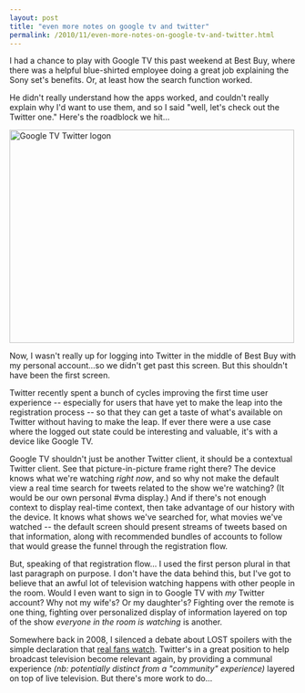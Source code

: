 ```yaml
---
layout: post
title: "even more notes on google tv and twitter"
permalink: /2010/11/even-more-notes-on-google-tv-and-twitter.html
---
```


<p>I had a chance to play with Google TV this past weekend at Best Buy, where there was a helpful blue-shirted employee doing a great job explaining the Sony set's benefits. Or, at least how the search function worked.</p>
<p>He didn't really understand how the apps worked, and couldn't really explain why I'd want to use them, and so I said "well, let's check out the Twitter one." Here's the roadblock we hit...</p>
<p><a title="Google TV Twitter logon by msippey, on Flickr" href="http://www.flickr.com/photos/msippey/5202888798/"><img src="https://farm5.static.flickr.com/4144/5202888798_0509003b8c.jpg" alt="Google TV Twitter logon" width="500" height="374" /></a></p>
<p>Now, I wasn't really up for logging into Twitter in the middle of Best Buy with my personal account...so we didn't get past this screen.  But this shouldn't have been the first screen.</p>
<p>Twitter recently spent a bunch of cycles improving the first time user experience -- especially for users that have yet to make the leap into the registration process -- so that they can get a taste of what's available on Twitter without having to make the leap. If ever there were a use case where the logged out state could be interesting and valuable, it's with a device like Google TV.</p>
<p>Google TV shouldn't just be another Twitter client, it should be a contextual Twitter client. See that picture-in-picture frame right there? The device knows what we're watching <em>right now</em>, and so why not make the default view a real time search for tweets related to the show we're watching?  (It would be our own personal #vma display.)  And if there's not enough context to display real-time context, then take advantage of our history with the device.  It knows what shows we've searched for, what movies we've watched -- the default screen should present streams of tweets based on that information, along with recommended bundles of accounts to follow that would grease the funnel through the registration flow.</p>
<p>But, speaking of that registration flow...  I used the first person plural in that last paragraph on purpose. I don't have the data behind this, but I've got to believe that an awful lot of television watching happens with other people in the room. Would I even want to sign in to Google TV with <em>my</em> Twitter account? Why not my wife's?  Or my daughter's?  Fighting over the remote is one thing, fighting over personalized display of information layered on top of the show <em>everyone in the room is watching</em> is another.</p>
<p>Somewhere back in 2008, I silenced a debate about LOST spoilers with the simple declaration that <a href="http://hello.typepad.com/hello/2010/02/real-fans-watch.html">real fans watch</a>. Twitter's in a great position to help broadcast television become relevant again, by providing a communal experience <em>(nb: potentially distinct from a "community" experience)</em> layered on top of live television. But there's more work to do...</p>



